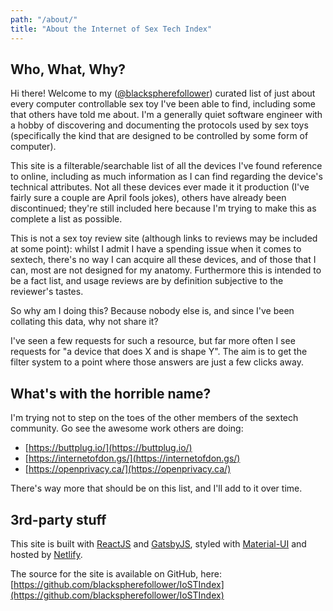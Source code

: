 ```yaml
---
path: "/about/"
title: "About the Internet of Sex Tech Index"
---
```


## Who, What, Why?

Hi there! Welcome to my ([@blackspherefollower](https://github.com/blackspherefollower/)) curated list of just about every computer controllable sex toy I've been able to find, including some that others have told me about.
I'm a generally quiet software engineer with a hobby of discovering and documenting the protocols used by sex toys (specifically the kind that are designed to be controlled by some form of computer).

This site is a filterable/searchable list of all the devices I've found reference to online, including as much information as I can find regarding the device's technical attributes. Not all these devices ever made it it production (I've fairly sure a couple are April fools jokes), others have already been discontinued; they're still included here because I'm trying to make this as complete a list as possible.

This is not a sex toy review site (although links to reviews may be included at some point): whilst I admit I have a spending issue when it comes to sextech, there's no way I can acquire all these devices, and of those that I can, most are not designed for my anatomy. Furthermore this is intended to be a fact list, and usage reviews are by definition subjective to the reviewer's tastes.

So why am I doing this? Because nobody else is, and since I've been collating this data, why not share it?

I've seen a few requests for such a resource, but far more often I see requests for "a device that does X and is shape Y". The aim is to get the filter system to a point where those answers are just a few clicks away.

## What's with the horrible name?

I'm trying not to step on the toes of the other members of the sextech community. Go see the awesome work others are doing:

- [https://buttplug.io/](https://buttplug.io/)
- [https://internetofdon.gs/](https://internetofdon.gs/)
- [https://openprivacy.ca/](https://openprivacy.ca/)

There's way more that should be on this list, and I'll add to it over time.

## 3rd-party stuff

This site is built with [ReactJS](https://reactjs.org/) and [GatsbyJS](https://www.gatsbyjs.org/), styled with [Material-UI](https://material-ui.com/) and hosted by [Netlify](https://www.netlify.com/).

The source for the site is available on GitHub, here: [https://github.com/blackspherefollower/IoSTIndex](https://github.com/blackspherefollower/IoSTIndex)
